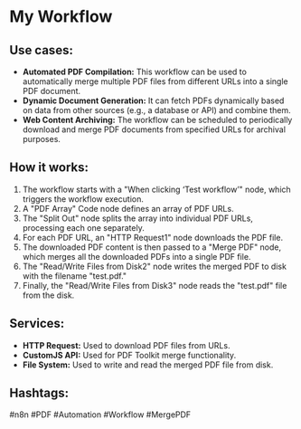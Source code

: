# My Workflow

## Use cases:

*   **Automated PDF Compilation:** This workflow can be used to automatically merge multiple PDF files from different URLs into a single PDF document.
*   **Dynamic Document Generation:** It can fetch PDFs dynamically based on data from other sources (e.g., a database or API) and combine them.
*   **Web Content Archiving:** The workflow can be scheduled to periodically download and merge PDF documents from specified URLs for archival purposes.

## How it works:

1.  The workflow starts with a "When clicking ‘Test workflow’" node, which triggers the workflow execution.
2.  A "PDF Array" Code node defines an array of PDF URLs.
3.  The "Split Out" node splits the array into individual PDF URLs, processing each one separately.
4.  For each PDF URL, an "HTTP Request1" node downloads the PDF file.
5.  The downloaded PDF content is then passed to a "Merge PDF" node, which merges all the downloaded PDFs into a single PDF file.
6.  The "Read/Write Files from Disk2" node writes the merged PDF to disk with the filename "test.pdf."
7.  Finally, the "Read/Write Files from Disk3" node reads the "test.pdf" file from the disk.

## Services:

*   **HTTP Request:** Used to download PDF files from URLs.
*   **CustomJS API:** Used for PDF Toolkit merge functionality.
*   **File System:** Used to write and read the merged PDF file from disk.

## Hashtags:

#n8n #PDF #Automation #Workflow #MergePDF
